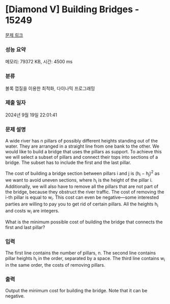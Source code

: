 # [Diamond V] Building Bridges - 15249 

[문제 링크](https://www.acmicpc.net/problem/15249) 

### 성능 요약

메모리: 79372 KB, 시간: 4500 ms

### 분류

볼록 껍질을 이용한 최적화, 다이나믹 프로그래밍

### 제출 일자

2024년 9월 19일 22:01:41

### 문제 설명

<p>A wide river has n pillars of possibly different heights standing out of the water. They are arranged in a straight line from one bank to the other. We would like to build a bridge that uses the pillars as support. To achieve this we will select a subset of pillars and connect their tops into sections of a bridge. The subset has to include the first and the last pillar.</p>

<p>The cost of building a bridge section between pillars i and j is (h<sub>i</sub> − h<sub>j</sub>)<sup>2</sup> as we want to avoid uneven sections, where h<sub>i</sub> is the height of the pillar i. Additionally, we will also have to remove all the pillars that are not part of the bridge, because they obstruct the river traffic. The cost of removing the i-th pillar is equal to w<sub>i</sub>. This cost can even be negative—some interested parties are willing to pay you to get rid of certain pillars. All the heights h<sub>i</sub> and costs w<sub>i</sub> are integers.</p>

<p>What is the minimum possible cost of building the bridge that connects the first and last pillar?</p>

### 입력 

 <p>The first line contains the number of pillars, n. The second line contains pillar heights h<sub>i</sub> in the order, separated by a space. The third line contains w<sub>i</sub> in the same order, the costs of removing pillars.</p>

### 출력 

 <p>Output the minimum cost for building the bridge. Note that it can be negative.</p>

